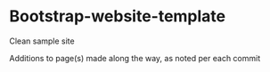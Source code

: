 # Bootstrap-website-template
Clean sample site

Additions to page(s) made along the way, as noted per each commit
